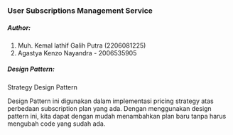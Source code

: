 ### User Subscriptions Management Service
##### Author:
1. Muh. Kemal lathif Galih Putra (2206081225)
2. Agastya Kenzo Nayandra - 2006535905

##### Design Pattern:
Strategy Design Pattern

Design Pattern ini digunakan dalam implementasi pricing strategy atas
perbedaan subscription plan yang ada. Dengan menggunakan design pattern ini, kita dapat dengan mudah menambahkan plan baru tanpa harus mengubah code yang sudah ada.